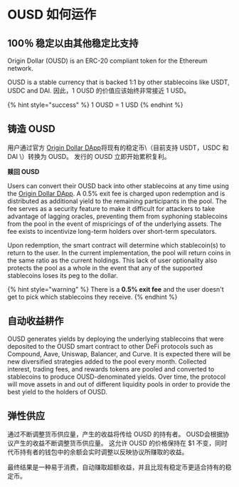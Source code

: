 # OUSD 如何运作

## 100％ 稳定以由其他稳定比支持

Origin Dollar \(OUSD\) is an ERC-20 compliant token for the Ethereum network.

OUSD is a stable currency that is backed 1:1 by other stablecoins like USDT, USDC and DAI. 因此，1 OUSD 的价值应该始终非常接近 1 USD。

{% hint style="success" %}
1 OUSD = 1 USD
{% endhint %}

## 铸造 OUSD

用户通过官方 [Origin Dollar DApp](https://github.com/oplabs/origin-dollar-docs/tree/0c8c4fe1b7fa9ae3c66881983a8cf542864e9cd7/www.ousd.com)将现有的稳定币\（目前支持 USDT，USDC 和DAI \）转换为 OUSD。 发行的 OUSD 立即开始累积复利。

**赎回 OUSD**

Users can convert their OUSD back into other stablecoins at any time using the [Origin Dollar DApp](https://github.com/oplabs/origin-dollar-docs/tree/0c8c4fe1b7fa9ae3c66881983a8cf542864e9cd7/www.ousd.com). A 0.5% exit fee is charged upon redemption and is distributed as additional yield to the remaining participants in the pool. The fee serves as a security feature to make it difficult for attackers to take advantage of lagging oracles, preventing them from syphoning stablecoins from the pool in the event of mispricings of of the underlying assets. The fee exists to incentivize long-term holders over short-term speculators.

Upon redemption, the smart contract will determine which stablecoin\(s\) to return to the user. In the current implementation, the pool will return coins in the same ratio as the current holdings. This lack of user optionality also protects the pool as a whole in the event that any of the supported stablecoins loses its peg to the dollar.

{% hint style="warning" %}
There is a **0.5% exit fee** and the user doesn't get to pick which stablecoins they receive.
{% endhint %}

## 自**动收益耕作**

OUSD generates yields by deploying the underlying stablecoins that were deposited to the OUSD smart contract to other DeFi protocols such as Compound, Aave, Uniswap, Balancer, and Curve. It is expected there will be new diversified strategies added to the pool every month. Collected interest, trading fees, and rewards tokens are pooled and converted to stablecoins to produce OUSD-denominated yields. Over time, the protocol will move assets in and out of different liquidity pools in order to provide the best yield to the holders of OUSD.

## **弹性供应**

通过不断调整货币供应量，产生的收益将传给 OUSD 的持有者。 OUSD会根据协议产生的收益不断调整货币供应量。 这允许 OUSD 的价格保持在 $1 不变，同时代币持有者的钱包中的余额会实时调整以反映协议所赚取的收益。

最终结果是一种易于消费，自动赚取超额收益，并且比现有稳定币更适合持有的稳定币。


